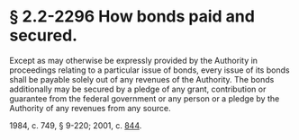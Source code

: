 # § 2.2-2296 How bonds paid and secured.

<p>Except as may otherwise be expressly provided by the Authority in proceedings relating to a particular issue of bonds, every issue of its bonds shall be payable solely out of any revenues of the Authority. The bonds additionally may be secured by a pledge of any grant, contribution or guarantee from the federal government or any person or a pledge by the Authority of any revenues from any source.</p><p>1984, c. 749, § 9-220; 2001, c. <a href='http://lis.virginia.gov/cgi-bin/legp604.exe?011+ful+CHAP0844'>844</a>.</p>